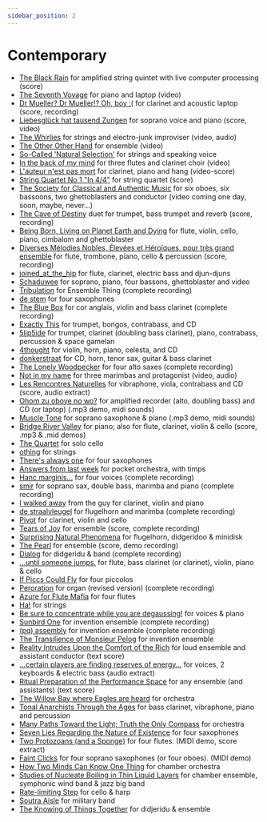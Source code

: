 ```yaml
---
sidebar_position: 2
---
```


# Contemporary

- [The Black Rain](http://jsimonvanderwalt.com/works/black/ "The Black Rain") for amplified string quintet with live computer processing (score)
- [The Seventh Voyage](http://jsimonvanderwalt.com/works/voyage/ "The Seventh Voyage") for piano and laptop (video)
- [Dr Mueller? Dr Mueller!? Oh, boy :(](http://jsimonvanderwalt.com/works/mueller/ "Dr Mueller? Dr Mueller!? Oh, boy :(") for clarinet and acoustic laptop (score, recording)
- [Liebesglück hat tausend Zungen](http://jsimonvanderwalt.com/works/zungen/ "Liebesglück hat tausend Zungen") for soprano voice and piano (score, video)
- [The Whirlies](http://tedthetrumpet.wordpress.com/works/whirlies/) for strings and electro-junk improviser (video, audio)
- [The Other Other Hand](http://tedthetrumpet.wordpress.com/works/tooh/) for ensemble (video)
- [So-Called 'Natural Selection'](socalled) for strings and speaking voice
- [In the back of my mind](back) for three flutes and clarinet choir (video)
- [L'auteur n'est pas mort](http://tedthetrumpet.wordpress.com/works/auteur/) for clarinet, piano and hang (video-score)
- [String Quartet No 1 "In 4/4"](http://tedthetrumpet.wordpress.com/works/in44/) for string quartet (score)
- [The Society for Classical and Authentic Music](http://tedthetrumpet.wordpress.com/works/scam/) for six oboes, six bassoons, two ghettoblasters and conductor (video coming one day, soon, maybe, never…)
- [The Cave of Destiny](http://tedthetrumpet.wordpress.com/works/cave/) duet for trumpet, bass trumpet and reverb (score, recording)
- [Being Born, Living on Planet Earth and Dying](http://tedthetrumpet.wordpress.com/works/born/) for flute, violin, cello, piano, cimbalom and ghettoblaster
- [Diverses Mélodies Nobles, Élevées et Héroïques, pour très grand ensemble](http://tedthetrumpet.wordpress.com/works/diverses/) for flute, trombone, piano, cello & percussion (score, recording)
- [joined\_at\_the\_hip](http://tedthetrumpet.wordpress.com/works/joined/) for flute, clarinet, electric bass and djun-djuns
- [Schaduwee](http://tedthetrumpet.wordpress.com/works/schaduwee/) for soprano, piano, four bassons, ghettoblaster and video
- [Tribulation](http://tedthetrumpet.wordpress.com/works/tribulation/) for Ensemble Thing (complete recording)
- [de stem](http://tedthetrumpet.wordpress.com/works/stem/) for four saxophones
- [The Blue Box](http://tedthetrumpet.wordpress.com/works/blue/) for cor anglais, violin and bass clarinet (complete recording)
- [Exactly This](http://tedthetrumpet.wordpress.com/works/exactly/) for trumpet, bongos, contrabass, and CD
- [5lip5ide](http://tedthetrumpet.wordpress.com/works/5lip5ide/) for trumpet, clarinet (doubling bass clarinet), piano, contrabass, percussion & space gamelan
- [4thought](http://tedthetrumpet.wordpress.com/works/4thought/) for violin, horn, piano, celesta, and CD
- [donkerstraat](http://tedthetrumpet.wordpress.com/works/donker/) for CD, horn, tenor sax, guitar & bass clarinet
- [The Lonely Woodpecker](http://tedthetrumpet.wordpress.com/works/lonely/) for four alto saxes (complete recording)
- [Not in my name](http://tedthetrumpet.wordpress.com/works/nimn/) for three marimbas and protagonist (video, audio)
- [Les Rencontres Naturelles](http://tedthetrumpet.wordpress.com/works/rencont/) for vibraphone, viola, contrabass and CD (score, audio extract)
- [Ohom zu oboye no wo?](http://tedthetrumpet.wordpress.com/works/ohom/) for amplified recorder (alto, doubling bass) and CD (or laptop) (.mp3 demo, midi sounds)
- [Muscle Tone](http://tedthetrumpet.wordpress.com/works/muscle/) for soprano saxophone & piano (.mp3 demo, midi sounds)
- [Bridge River Valley](http://tedthetrumpet.wordpress.com/works/brv/) for piano; also for flute, clarinet, violin & cello (score, .mp3 & .mid demos)
- [The Quartet](http://tedthetrumpet.wordpress.com/works/quartet/) for solo cello
- [othing](http://tedthetrumpet.wordpress.com/works/othing/) for strings
- [There's always one](http://tedthetrumpet.wordpress.com/works/always/) for four saxophones
- [Answers from last week](http://tedthetrumpet.wordpress.com/works/answers/) for pocket orchestra, with timps
- [Hanc marginis…](http://tedthetrumpet.wordpress.com/works/hanc/) for four voices (complete recording)
- [smir](http://tedthetrumpet.wordpress.com/works/smir/) for soprano sax, double bass, marimba and piano (complete recording)
- [I walked away](http://tedthetrumpet.wordpress.com/works/walked/ "I walked away from the guy") from the guy for clarinet, violin and piano
- [de straalvleugel](http://tedthetrumpet.wordpress.com/works/straal/ "de straalvleugel") for flugelhorn and marimba (complete recording)
- [Pivot](http://tedthetrumpet.wordpress.com/works/pivot/ "Pivot") for clarinet, violin and cello
- [Tears of Joy](http://tedthetrumpet.wordpress.com/works/tears "Tears of Joy") for ensemble (score, complete recording)
- [Surprising Natural Phenomena](http://tedthetrumpet.wordpress.com/natural/ "Surprising Natural Phenomena") for flugelhorn, didgeridoo & minidisk
- [The Pearl](http://tedthetrumpet.wordpress.com/works/pearl/ "The Pearl") for ensemble (score, demo recording)
- [Dialog](http://tedthetrumpet.wordpress.com/works/dialog/ "Dialog") for didgeridu & band (complete recording)
- [...until someone jumps.](http://tedthetrumpet.wordpress.com/works/jumps/ "…until someone jumps.") for flute, bass clarinet (or clarinet), violin, piano & cello
- [If Piccs Could Fly](http://tedthetrumpet.wordpress.com/works/piccs/ "If Piccs Could Fly") for four piccolos
- [Peroration](http://tedthetrumpet.wordpress.com/works/perora/ "Peroration") for organ (revised version) (complete recording)
- [Azure for Flute Mafia](http://tedthetrumpet.wordpress.com/works/azure/ "Azure for Flute Mafia") for four flutes
- [Ha!](http://tedthetrumpet.wordpress.com/works/ha/ "Ha!") for strings
- [Be sure to concentrate while you are degaussing!](http://tedthetrumpet.wordpress.com/works/degau/ "Be sure to concentrate while you are degaussing!") for voices & piano
- [Sunbird One](http://tedthetrumpet.wordpress.com/sunbird/ "Sunbird One") for invention ensemble (complete recording)
- [(pq) assembly](http://tedthetrumpet.wordpress.com/works/pq/ "(pq) assembly") for invention ensemble (complete recording)
- [The Transilience of Monsieur Pelog](http://tedthetrumpet.wordpress.com/works/transilience/ "The Transilience of Monsieur Pelog") for invention ensemble
- [Reality Intrudes Upon the Comfort of the Rich](http://tedthetrumpet.wordpress.com/works/reality/ "Reality Intrudes Upon the Comfort of the Rich") for loud ensemble and assistant conductor (text score)
- […certain players are finding reserves of energy…](http://tedthetrumpet.wordpress.com/works/certain/ "…certain players are finding reserves of energy…") for voices, 2 keyboards & electric bass (audio extract)
- [Ritual Preparation of the Performance Space](http://tedthetrumpet.wordpress.com/works/ritual/ "Ritual Preparation of the Performance Space") for any ensemble (and assistants) (text score)
- [The Willow Bay where Eagles are heard](http://tedthetrumpet.wordpress.com/works/willow/ "The Willow Bay where Eagles are heard") for orchestra
- [Tonal Anarchists Through the Ages](http://tedthetrumpet.wordpress.com/works/anarchists/ "Tonal Anarchists Through the Ages") for bass clarinet, vibraphone, piano and percussion
- [Many Paths Toward the Light; Truth the Only Compass](http://tedthetrumpet.wordpress.com/works/paths/ "Many Paths Toward the Light; Truth the Only Compass") for orchestra
- [Seven Lies Regarding the Nature of Existence](http://tedthetrumpet.wordpress.com/works/lies/ "Seven Lies Regarding the Nature of Existence") for four saxophones
- [Two Protozoans (and a Sponge)](http://tedthetrumpet.wordpress.com/works/sponge/ "Two Protozoans (and a Sponge)") for four flutes. (MIDI demo, score extract)
- [Faint Clicks](http://tedthetrumpet.wordpress.com/works/faint/ "Faint Clicks") for four soprano saxophones (or four oboes). (MIDI demo)
- [How Two Minds Can Know One Thing](http://tedthetrumpet.wordpress.com/works/twominds/ "How Two Minds Can Know One Thing") for chamber orchestra
- [Studies of Nucleate Boiling in Thin Liquid Layers](http://tedthetrumpet.wordpress.com/works/nucleate/ "Studies of Nucleate Boiling in Thin Liquid Layers") for chamber ensemble, symphonic wind band & jazz big band
- [Rate-limiting Step](http://tedthetrumpet.wordpress.com/works/rate/ "Rate-limiting Step") for cello & harp
- [Soutra Aisle](http://tedthetrumpet.wordpress.com/works/soutra/ "Soutra Aisle") for military band
- [The Knowing of Things Together](http://tedthetrumpet.wordpress.com/works/knowing/ "The Knowing of Things Together") for didjeridu & ensemble
